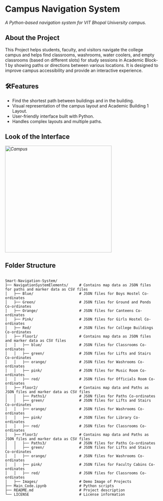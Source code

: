 <h1>Campus Navigation System</h1>
<p><em>A Python-based navigation system for VIT Bhopal University campus.</em></p>

<h2>About the Project</h2>
<p>
This Project helps students, faculty, and visitors navigate the college campus and helps find classrooms, washrooms, water coolers, and empty classrooms (based on different slots) for study sessions in Academic Block-1 by showing paths or directions between various locations. It is designed to improve campus accessibility and provide an interactive experience.
</p>

<h2>🛠Features</h2>
<ul>
  <li>Find the shortest path between buildings and in the building.</li>
  <li>Visual representation of the campus layout and Academic Building 1 Layout.</li>
  <li>User-friendly interface built with Python.</li>
  <li>Handles complex layouts and multiple paths.</li>
</ul>

<h2>Look of the Interface</h2>
<p><em>
  <img src="NavigationSystemElements/Images/Campus.jpg" width="350" title="Campus">
</em></p>

<h2>Folder Structure</h2>
<pre>
<code>
Smart-Navigation-System/  
├── NavigationSystemElements/     # Contains map data as JSON files for paths and marker data as CSV files
│   ├── Blue/                     # JSON files for Boys Hostel Co-ordinates
│   ├── Green/                    # JSON files for Ground and Ponds Co-ordinates
│   ├── Orange/                   # JSON files for Canteens Co-ordinates
│   ├── Pink/                     # JSON files for Girls Hostel Co-ordinates
│   ├── Red/                      # JSON files for College Buildings Co-ordinates
│   ├── Floor1/                   # Contains map data as JSON files and marker data as CSV files
│   │   ├── blue/                 # JSON files for Classrooms Co-ordinates
│   │   ├── green/                # JSON files for Lifts and Stairs Co-ordinates
│   │   ├── orange/               # JSON files for Washrooms Co-ordinates
│   │   ├── pink/                 # JSON files for Music Room Co-ordinates
│   │   ├── red/                  # JSON files for Officials Room Co-ordinates
│   ├── Floor2/                   # Contains map data and Paths as JSON files and marker data as CSV files
│   │   ├── Paths1/               # JSON files for Paths Co-ordinates
│   │   ├── green/                # JSON files for Lifts and Stairs Co-ordinates
│   │   ├── orange/               # JSON files for Washrooms Co-ordinates
│   │   ├── pink/                 # JSON files for Library Co-ordinates
│   │   ├── red/                  # JSON files for Classrooms Co-ordinates
│   ├── Floor3/                   # Contains map data and Paths as JSON files and marker data as CSV files
│   │   ├── Paths3/               # JSON files for Paths Co-ordinates
│   │   ├── green/                # JSON files for Lifts and Stairs Co-ordinates
│   │   ├── orange/               # JSON files for Washrooms Co-ordinates
│   │   ├── pink/                 # JSON files for Faculty Cabins Co-ordinates
│   │   ├── red/                  # JSON files for Classrooms Co-ordinates
│   ├── Images/                   # Demo Image of Projects
├── Main_Code.ipynb               # Python scripts  
├── README.md                     # Project description  
└── LICENSE                       # License information
</code>
</pre>

